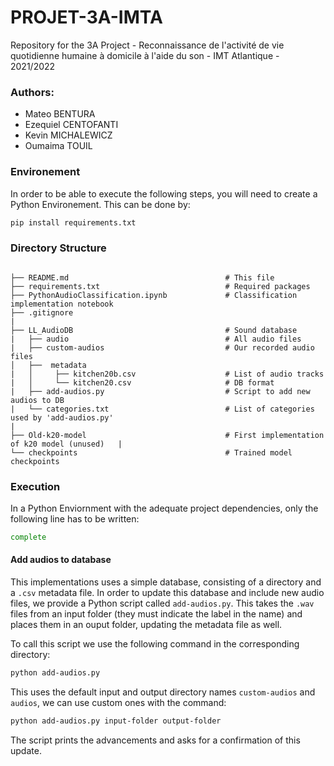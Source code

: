 # PROJET-3A-IMTA

Repository for the 3A Project - Reconnaissance de l'activité de vie quotidienne humaine à domicile à l'aide du son - IMT Atlantique - 2021/2022

### Authors:

<ul>
  <li>Mateo BENTURA</li>
  <li>Ezequiel CENTOFANTI</li>
  <li>Kevin MICHALEWICZ</li>
  <li>Oumaima TOUIL</li>
</ul>

### Environement 

In order to be able to execute the following steps, you will need to create a Python Environement.
This can be done by:

```bash
pip install requirements.txt
```

### Directory Structure

```

├── README.md                                   # This file
├── requirements.txt                            # Required packages
├── PythonAudioClassification.ipynb             # Classification implementation notebook
├── .gitignore                                  
|
├── LL_AudioDB                                  # Sound database
|   ├── audio                                   # All audio files
|   ├── custom-audios                           # Our recorded audio files
│   ├──  metadata                                
|   │     ├── kitchen20b.csv                    # List of audio tracks 
|   │     └── kitchen20.csv                     # DB format
|   ├── add-audios.py                           # Script to add new audios to DB
|   └── categories.txt                          # List of categories used by 'add-audios.py'
|
├── Old-k20-model                               # First implementation of k20 model (unused)   |
└── checkpoints                                 # Trained model checkpoints
```

### Execution 

In a Python Enviornment with the adequate project dependencies, only the following line has to be written:

```bash
complete
```
#### Add audios to database
This implementations uses a simple database, consisting of a directory and a `.csv` metadata file. In order to update this database and include new audio files, we provide a Python script called `add-audios.py`. This takes the `.wav` files from an input folder (they must indicate the label in the name) and places them in an ouput folder, updating the metadata file as well.

To call this script we use the following command in the corresponding directory:
```bash
python add-audios.py
```
This uses the default input and output directory names `custom-audios` and `audios`, we can use custom ones with the command:
```bash
python add-audios.py input-folder output-folder
```
The script prints the advancements and asks for a confirmation of this update.
